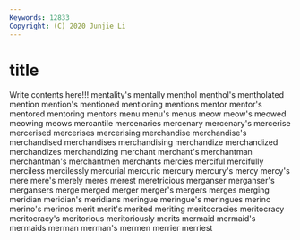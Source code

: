 ```yaml
---
Keywords: 12833
Copyright: (C) 2020 Junjie Li
---
```


# title

Write contents here!!!
mentality's 
mentally 
menthol 
menthol's 
mentholated 
mention
mention's 
mentioned 
mentioning 
mentions 
mentor 
mentor's 
mentored 
mentoring 
mentors 
menu
menu's 
menus 
meow 
meow's 
meowed 
meowing 
meows 
mercantile 
mercenaries 
mercenary
mercenary's 
mercerise 
mercerised 
mercerises 
mercerising 
merchandise 
merchandise's 
merchandised 
merchandises 
merchandising
merchandize 
merchandized 
merchandizes 
merchandizing 
merchant 
merchant's 
merchantman 
merchantman's 
merchantmen 
merchants
mercies 
merciful 
mercifully 
merciless 
mercilessly 
mercurial 
mercuric 
mercury 
mercury's 
mercy
mercy's 
mere 
mere's 
merely 
meres 
merest 
meretricious 
merganser 
merganser's 
mergansers
merge 
merged 
merger 
merger's 
mergers 
merges 
merging 
meridian 
meridian's 
meridians
meringue 
meringue's 
meringues 
merino 
merino's 
merinos 
merit 
merit's 
merited 
meriting
meritocracies 
meritocracy 
meritocracy's 
meritorious 
meritoriously 
merits 
mermaid 
mermaid's 
mermaids 
merman
merman's 
mermen 
merrier 
merriest 

